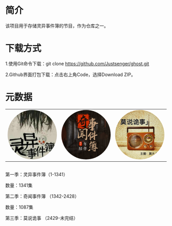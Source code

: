 # 简介
该项目用于存储灵异事件簿的节目，作为仓库之一。

# 下载方式
1.使用Git命令下载：git clone https://github.com/Justsenger/ghost.git

2.Github界面打包下载：点击右上角Code，选择Download ZIP。

# 元数据

<table >
<td style="border: none;">
<img src="/cover/1.jpg" width="300" style="border-radius: 360px;"/>
</td>
<td style="border: none;">
<img src="/cover/2.jpg" width="300" style="border-radius: 360px;"/>
</td>
<td style="border: none;">
<img src="/cover/3.jpg" width="300" style="border-radius: 360px;"/>
</td>
</table>

## 
第一季：灵异事件簿（1-1341）

数量：1341集

第二季：奇闻事件簿 （1342-2428）

数量：1087集

第三季：莫说诡事 （2429-未完结）





